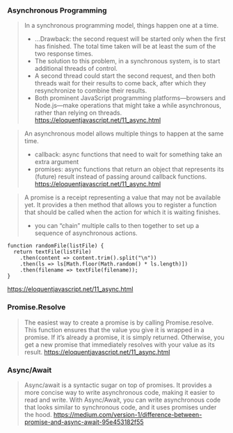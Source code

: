 ### Asynchronous Programming

> In a synchronous programming model, things happen one at a time.
> - ...Drawback: the second request will be started only when the first has finished. The total time taken will be at least the sum of the two response times.
> - The solution to this problem, in a synchronous system, is to start additional threads of control.
> - A second thread could start the second request, and then both threads wait for their results to come back, after which they resynchronize to combine their results.
> - Both prominent JavaScript programming platforms—browsers and Node.js—make operations that might take a while asynchronous, rather than relying on threads.
https://eloquentjavascript.net/11_async.html

> An asynchronous model allows multiple things to happen at the same time.
> - callback: async functions that need to wait for something take an extra argument
> - promises: async functions that return an object that represents its (future) result instead of passing around callback functions.
https://eloquentjavascript.net/11_async.html

> A promise is a receipt representing a value that may not be available yet.
> It provides a then method that allows you to register a function that should be called when the action for which it is waiting finishes.
> - you can “chain” multiple calls to then together to set up a sequence of asynchronous actions.
```
function randomFile(listFile) {
  return textFile(listFile)
    .then(content => content.trim().split("\n"))
    .then(ls => ls[Math.floor(Math.random() * ls.length)])
    .then(filename => textFile(filename));
}
```
https://eloquentjavascript.net/11_async.html

### Promise.Resolve
> The easiest way to create a promise is by calling Promise.resolve. This function ensures that the value you give it is wrapped in a promise. If it’s already a promise, it is simply returned. Otherwise, you get a new promise that immediately resolves with your value as its result.
https://eloquentjavascript.net/11_async.html

### Async/Await
> Async/await is a syntactic sugar on top of promises. It provides a more concise way to write asynchronous code, making it easier to read and write. With Async/Await, you can write asynchronous code that looks similar to synchronous code, and it uses promises under the hood.
https://medium.com/version-1/difference-between-promise-and-async-await-95e453182f55
